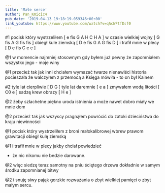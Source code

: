 ```yaml
---
title: 'Małe serce'
author: Pan_Kmicic4
pub_date: '2019-04-13 19:18:19.059346+00:00'
link_youtube: https://www.youtube.com/watch?v=qAcWFtfDsf0
---
```


#1
pocisk który wystrzeliłem [ e fis G A H C H A ]
w czasie wielkiej wojny [ G fis A G fis fis ]
obiegł kule ziemską [ D e fis G A G  fis D ]
i trafił mnie w plecy [ D e fis G e e ]

@1
w momencie najmniej stosownym
gdy byłem już pewny
że zapomniałem wszystko
jego - moje winy

@1
przecież tak jak inni chciałem wymazać
twarze nienawiści
historia pocieszała że walczyłem z przemocą
a Księga mówiła - to on był Kainem

#2
tyle lat cierpliwie [ D G ]
tyle lat daremnie [ e a ]
zmywałem wodą litości [ C0 e ]
sadzę krew obrazy [ H e ]

@2
żeby szlachetne piękno
uroda istnienia
a może nawet dobro
miały we mnie dom

@2
przecież tak jak wszyscy
pragnąłem powrócić
do zatoki dzieciństwa
do kraju niewinności

@1
pocisk który wystrzeliłem
z broni małokalibrowej
wbrew prawom grawitacji
obiegł kulę ziemską

@1
i trafił mnie w plecy
jakby chciał powiedzieć
- że nic nikomu
nie bedzie darowane.

@2
więc siedzę teraz samotny
na pniu ściętego drzewa
dokładnie w samym środku
zapomnianej bitwy

@2
i snuję siwy pająk
gorzkie rozważania
o zbyt wielkiej pamięci
o zbyt małym sercu.